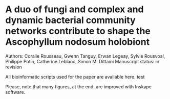 # A duo of fungi and complex and dynamic bacterial community networks contribute to shape the Ascophyllum nodosum holobiont
Authors: Coralie Rousseau, Gwenn Tanguy, Erwan Legeay, Sylvie Rousvoal, Philippe Potin, Catherine Leblanc, Simon M. Dittami
Manuscript status: in revision

All bioinformatic scripts used for the paper are available here.
test

Please, note that many figures, at the end, are improved with Inskape software.
